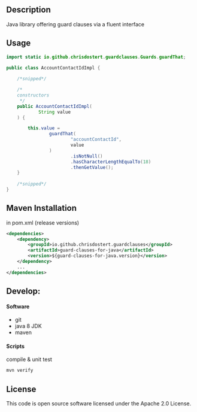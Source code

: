 ## Description
Java library offering guard clauses via a fluent interface

## Usage

```java
import static io.github.chrisdostert.guardclauses.Guards.guardThat;

public class AccountContactIdImpl {    
    
    /*snipped*/

    /*
    constructors
     */
    public AccountContactIdImpl(
            String value
    ) {

        this.value =
                guardThat(
                        "accountContactId",
                        value
                )
                        .isNotNull()
                        .hasCharacterLengthEqualTo(18)
                        .thenGetValue();
    }
    
    /*snipped*/
}

```

## Maven Installation

in pom.xml (release versions)
```xml
<dependencies>
    <dependency>
        <groupId>io.github.chrisdostert.guardclauses</groupId>
        <artifactId>guard-clauses-for-java</artifactId>
        <version>${guard-clauses-for-java.version}</version>
    </dependency>
    ...
</dependencies>
```

## Develop:

#### Software
- git
- java 8 JDK
- maven

#### Scripts

compile & unit test
```PowerShell
mvn verify
```

## License

This code is open source software licensed under the Apache 2.0 License.